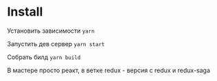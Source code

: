 # Install

Установить зависимости ```yarn ``` 

Запустить дев сервер ```yarn start ``` 

Собрать билд ```yarn build ``` 

В мастере просто реакт, в ветке redux - версия с redux и redux-saga

